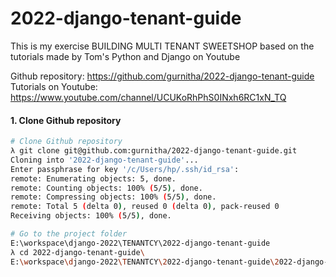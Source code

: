 # 2022-django-tenant-guide
This is my exercise BUILDING MULTI TENANT SWEETSHOP based on the tutorials made by  Tom's Python and Django on Youtube

Github repository: https://github.com/gurnitha/2022-django-tenant-guide
Tutorials on Youtube: https://www.youtube.com/channel/UCUKoRhPhS0INxh6RC1xN_TQ


#### 1. Clone Github repository

```bash
# Clone Github repository
λ git clone git@github.com:gurnitha/2022-django-tenant-guide.git
Cloning into '2022-django-tenant-guide'...
Enter passphrase for key '/c/Users/hp/.ssh/id_rsa':
remote: Enumerating objects: 5, done.
remote: Counting objects: 100% (5/5), done.
remote: Compressing objects: 100% (5/5), done.
remote: Total 5 (delta 0), reused 0 (delta 0), pack-reused 0
Receiving objects: 100% (5/5), done.

# Go to the project folder
E:\workspace\django-2022\TENANTCY\2022-django-tenant-guide
λ cd 2022-django-tenant-guide\
E:\workspace\django-2022\TENANTCY\2022-django-tenant-guide\2022-django-tenant-guide (main)
```



